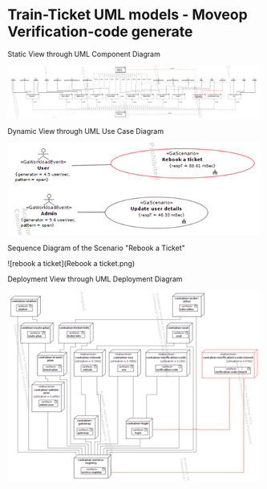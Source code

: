 # Train-Ticket UML models - Moveop Verification-code generate

Static View through UML Component Diagram

![static view](staticView.png)


Dynamic View through UML Use Case Diagram

![use case](useCases.png)

Sequence Diagram of the Scenario "Rebook a Ticket"

![rebook a ticket](Rebook a ticket.png)


Deployment View through UML Deployment Diagram

![deployment view](deploymentView.png)
